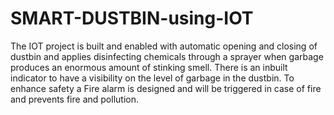 # SMART-DUSTBIN-using-IOT
The IOT project is built and enabled with automatic opening and closing of dustbin and applies disinfecting chemicals through a sprayer when garbage produces an enormous amount of stinking smell. There is an inbuilt indicator to have a visibility on the level of garbage in the dustbin. To enhance safety a Fire alarm is designed and will be triggered in case of fire and prevents fire and pollution. 
